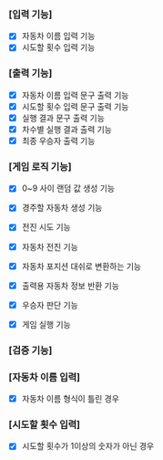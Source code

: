 
### [입력 기능]
- [x] 자동차 이름 입력 기능
- [x] 시도할 횟수 입력 기능

### [출력 기능]
- [x] 자동차 이름 입력 문구 출력 기능
- [x] 시도할 횟수 입력 문구 출력 기능
- [x] 실행 결과 문구 출력 기능
- [x] 차수별 실행 결과 출력 기능
- [x] 최종 우승자 출력 기능

### [게임 로직 기능]
- [x] 0~9 사이 랜덤 값 생성 기능
- [x] 경주할 자동차 생성 기능
- [x] 전진 시도 기능
- [x] 자동차 전진 기능
- [x] 자동차 포지션 대쉬로 변환하는 기능
- [x] 출력용 자동차 정보 반환 기능
- [x] 우승자 판단 기능

- [x] 게임 실행 기능


### [검증 기능]
### [자동차 이름 입력]
- [x] 자동차 이름 형식이 틀린 경우

### [시도할 횟수 입력]
- [x] 시도할 횟수가 1이상의 숫자가 아닌 경우
